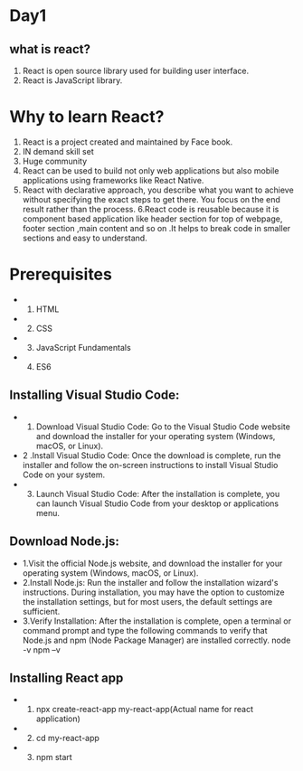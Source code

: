 # Day1

## what is react?
1. React is open source library used for building user interface.
2. React is JavaScript library.

# Why to learn React?
1. React is a project created and maintained by Face book.
2. IN demand skill set
3. Huge community
4. React can be used to build not only web applications but also mobile applications using frameworks like React Native.
5. React with declarative approach, you describe what you want to achieve without specifying the exact steps to get there. You focus on the end result rather than the process.
6.React code is reusable because it is component based application like header section for top of webpage, footer section ,main content and so on .It helps to break code in smaller sections and easy to understand.

# Prerequisites
* 1. HTML
* 2. CSS
* 3. JavaScript Fundamentals 
* 4. ES6

## Installing Visual Studio Code:
* 1. Download Visual Studio Code: Go to the Visual Studio Code website and download the installer for your operating system (Windows, macOS, or Linux).
* 2 .Install Visual Studio Code: Once the download is complete, run the installer and follow the on-screen instructions to install Visual Studio Code on your system.
* 3. Launch Visual Studio Code:  After the installation is complete, you can launch Visual Studio Code from your desktop or applications menu.

## Download Node.js:
* 1.Visit the official Node.js website, and download the installer for your operating system (Windows, macOS, or Linux).
* 2.Install Node.js:  Run the installer and follow the installation wizard's instructions. During installation, you may have the option to customize the installation settings, but for most users, the default settings are sufficient.
* 3.Verify Installation: After the installation is complete, open a terminal or command prompt and type the following commands to verify that Node.js and npm (Node Package Manager) are installed correctly.
node -v
npm –v
## Installing React app
* 1.	npx create-react-app my-react-app(Actual name for react application)
* 2.	cd my-react-app
* 3.	npm start





